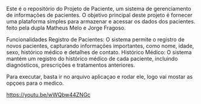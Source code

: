Este é o repositório do Projeto de Paciente, um sistema de gerenciamento de informações de pacientes. O objetivo principal deste projeto é fornecer uma plataforma simples para armazenar e acessar os dados dos pacientes. feito pela dupla Matheus Melo e Jorge Fragoso.

Funcionalidades
Registro de Pacientes: O sistema permite o registro de novos pacientes, capturando informações importantes, como nome, idade, sexo, histórico médico e detalhes de contato.
Histórico Médico: O sistema mantém um registro do histórico médico de cada paciente, incluindo diagnósticos, prescrições e tratamentos anteriores.

Para executar, basta ir no arquivo aplicaçao e rodar ele, logo vai mostar as opçoes para o medico. 

https://youtu.be/wWQbw44ZNGc
